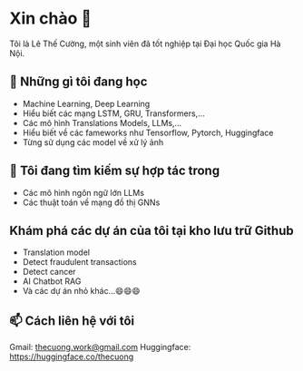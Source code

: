# Xin chào 👋

Tôi là Lê Thế Cường, một sinh viên đã tốt nghiệp tại Đại học Quốc gia Hà Nội.

## 🌱 Những gì tôi đang học

- Machine Learning, Deep Learning
- Hiểu biết các mạng LSTM, GRU, Transformers,...
- Các mô hình Translations Models, LLMs,...
- Hiểu biết về các fameworks như Tensorflow, Pytorch, Huggingface
- Từng sử dụng các model về xử lý ảnh

## 👯 Tôi đang tìm kiếm sự hợp tác trong

- Các mô hình ngôn ngữ lớn LLMs
- Các thuật toán về mạng đồ thị GNNs

## Khám phá các dự án của tôi tại kho lưu trữ Github
- Translation model
- Detect fraudulent transactions
- Detect cancer
- AI Chatbot RAG
- Và các dự án nhỏ khác...😄😄😄

## 📫 Cách liên hệ với tôi

Gmail: thecuong.work@gmail.com
Huggingface: https://huggingface.co/thecuong
